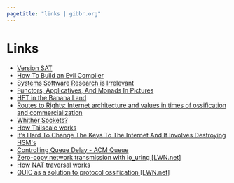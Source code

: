 ```yaml
---
pagetitle: "links | gibbr.org"
---
```


<h1> Links </h1>

- [Version SAT](https://research.swtch.com/version-sat)
- [How To Build an Evil Compiler](https://www.awelm.com/posts/evil-compiler/)
- [Systems Software Research is Irrelevant](http://herpolhode.com/rob/utah2000.pdf)
- [Functors, Applicatives, And Monads In Pictures](https://adit.io/posts/2013-04-17-functors,_applicatives,_and_monads_in_pictures.html)
- [HFT in the Banana Land](https://sniperinmahwah.wordpress.com/2016/01/26/hft-in-the-banana-land/)
- [Routes to Rights: Internet architecture and values in times of ossification and commercialization](https://dl.acm.org/doi/pdf/10.1145/3220561)
- [Whither Sockets?](https://queue.acm.org/detail.cfm?id=1538949)
- [How Tailscale works](https://tailscale.com/blog/how-tailscale-works/)
- [It’s Hard To Change The Keys To The Internet And It Involves Destroying HSM's](https://blog.cloudflare.com/its-hard-to-change-the-keys-to-the-internet-and-it-involves-destroying-hsms/)
- [Controlling Queue Delay - ACM Queue](https://queue.acm.org/detail.cfm?id=2209336)
- [Zero-copy network transmission with io_uring [LWN.net]](https://lwn.net/Articles/879724/)
- [How NAT traversal works](https://tailscale.com/blog/how-nat-traversal-works/)
- [QUIC as a solution to protocol ossification [LWN.net]](https://lwn.net/Articles/745590/)
